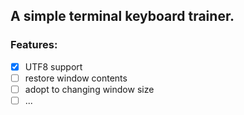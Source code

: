 ## A simple terminal keyboard trainer.
### Features:
- [x] UTF8 support
- [ ] restore window contents
- [ ] adopt to changing window size
- [ ] ...

